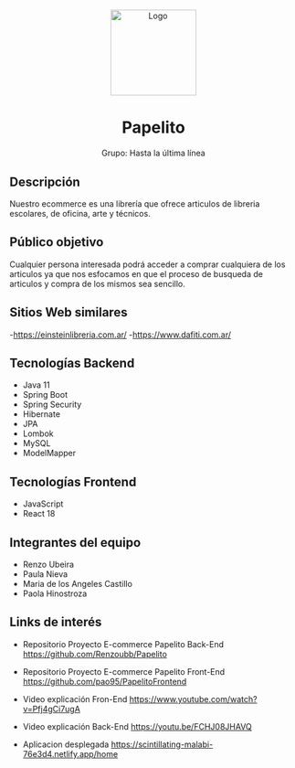 # <Papelito>
  
  
  
  <div align="center">
  <a href="https://user-images.githubusercontent.com/40520437/204394280-8d0cbef0-b86f-44d4-a9ed-e8cfb1937a3d.png">
    <img src="https://i.imgur.com/elFRgCZ.png" alt="Logo" width="150" height="150">
  </a>

  <h1 align="center">Papelito</h1>

  <p align="center">
    Grupo: Hasta la última línea
  </p>
</div>
  
  

## Descripción

Nuestro ecommerce es una librería que ofrece articulos de libreria escolares, de oficina, arte y técnicos.


## Público objetivo

Cualquier persona interesada podrá acceder a comprar cualquiera de los articulos ya que nos esfocamos en que el proceso de busqueda de articulos y compra de los mismos sea sencillo.

## Sitios Web similares
-https://einsteinlibreria.com.ar/
-https://www.dafiti.com.ar/

## Tecnologías Backend

- Java 11
- Spring Boot
- Spring Security
- Hibernate
- JPA
- Lombok
- MySQL
- ModelMapper

## Tecnologías Frontend

- JavaScript
- React 18

## Integrantes del equipo

- Renzo Ubeira
- Paula Nieva
- Maria de los Angeles Castillo
- Paola Hinostroza

## Links de interés

- Repositorio Proyecto E-commerce Papelito Back-End
https://github.com/Renzoubb/Papelito

- Repositorio Proyecto E-commerce Papelito Front-End
https://github.com/pao95/PapelitoFrontend

- Video explicación Fron-End
https://www.youtube.com/watch?v=Pfj4gCi7ugA

- Video explicación Back-End
https://youtu.be/FCHJ08JHAVQ

- Aplicacion desplegada
https://scintillating-malabi-76e3d4.netlify.app/home
